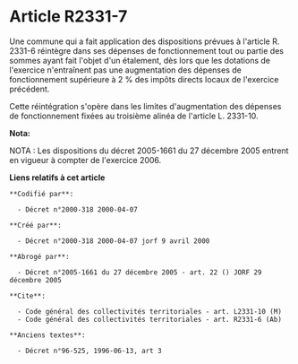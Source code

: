 # Article R2331-7

Une commune qui a fait application des dispositions prévues à l'article R. 2331-6 réintègre dans ses dépenses de
fonctionnement tout ou partie des sommes ayant fait l'objet d'un étalement, dès lors que les dotations de l'exercice
n'entraînent pas une augmentation des dépenses de fonctionnement supérieure à 2 % des impôts directs locaux de l'exercice
précédent.

Cette réintégration s'opère dans les limites d'augmentation des dépenses de fonctionnement fixées au troisième alinéa de
l'article L. 2331-10.

**Nota:**

NOTA : Les dispositions du décret 2005-1661 du 27 décembre 2005 entrent en vigueur à compter de l'exercice 2006.

**Liens relatifs à cet article**

	**Codifié par**:

	  - Décret n°2000-318 2000-04-07

	**Créé par**:

	  - Décret n°2000-318 2000-04-07 jorf 9 avril 2000

	**Abrogé par**:

	  - Décret n°2005-1661 du 27 décembre 2005 - art. 22 () JORF 29 décembre 2005

	**Cite**:

	  - Code général des collectivités territoriales - art. L2331-10 (M)
	  - Code général des collectivités territoriales - art. R2331-6 (Ab)

	**Anciens textes**:

	  - Décret n°96-525, 1996-06-13, art 3
